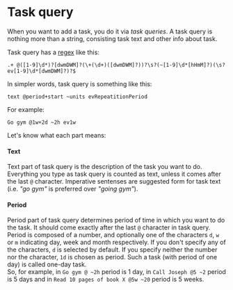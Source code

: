 Task query
====


When you want to add a task, you do it via _task queries_. A task query is nothing
more than a string, consisting task text and other info about task.

Task query has a [regex](https://en.wikipedia.org/wiki/Regular_expression) like this:
```
.+ @([1-9]\d*)?[dwmDWM]?(\+(\d+)([dwmDWM]?))?\s?(~[1-9]\d*[hHmM]?)(\s?ev[1-9]\d*[dwmDWM]?)?$
```
In simpler words, task query is something like this:
```
text @period+start ~units evRepeatitionPeriod
```
For example:
```
Go gym @1w+2d ~2h ev1w
```
Let's know what each part means:

#### Text
Text part of task query is the description of the task you want to do. Everything you type as task query is counted as text, unless it comes after the last `@` character. Imperative sentenses  are suggested form for task text (i.e. _"go gym"_ is preferred over _"going gym"_). 

#### Period
Period part of task query determines period of time in which you want to do the task. It should come exactly after the last `@` character in task query. Period is composed of a number, and optionally one of the characters `d`, `w` or `m` indicating day, week and month respectively. If you don't specify any of the characters, `d` is selected by default. If you specify neither the number nor the character, `1d` is chosen as period. Such a task (with period of one day) is called one-day task.    
So, for example, in `Go gym @ ~2h` period is 1 day, in `Call Joseph @5 ~2` period is 5 days and in `Read 10 pages of book X @5w ~20` period is 5 weeks.
